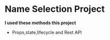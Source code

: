 # Name Selection Project

**I used these methods this project**

- Props,state,lifecycle and Rest API
